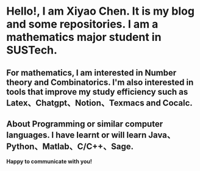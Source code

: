 # Hello!, I am Xiyao Chen. It is my blog and some repositories. I am a mathematics major student in SUSTech. 
## For mathematics, I am interested in Number theory and Combinatorics. I'm also interested in tools that improve my study efficiency such as Latex、Chatgpt、Notion、Texmacs and Cocalc.
## About Programming or similar computer languages. I have learnt or will learn Java、Python、Matlab、C/C++、Sage.
**Happy to communicate with you!**
